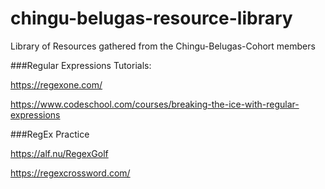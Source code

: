 # chingu-belugas-resource-library
Library of Resources gathered from the Chingu-Belugas-Cohort members

###Regular Expressions Tutorials:

https://regexone.com/

https://www.codeschool.com/courses/breaking-the-ice-with-regular-expressions

###RegEx Practice 

https://alf.nu/RegexGolf

https://regexcrossword.com/